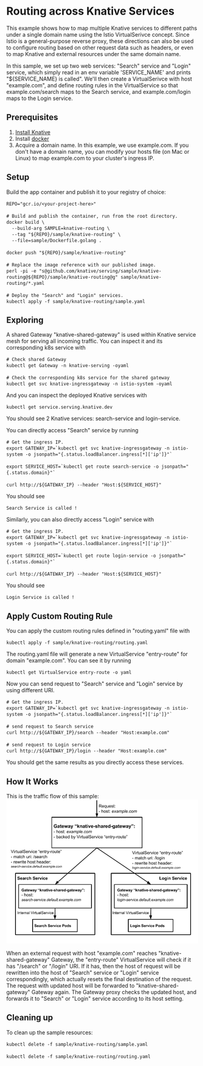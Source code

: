 # Routing across Knative Services

This example shows how to map multiple Knative services to different paths 
under a single domain name using the Istio VirtualSerivce concept. 
Since Istio is a general-purpose reverse proxy, these directions can also be 
used to configure routing based on other request data such as headers, or even 
to map Knative and external resources under the same domain name.

In this sample, we set up two web services: "Search" service and "Login" 
service, which simply read in an env variable 'SERVICE_NAME' and prints 
"${SERVICE_NAME} is called". We'll then create a VirtualSerivce with host 
"example.com", and define routing rules in the VirtualService so that 
example.com/search maps to the Search service, and example.com/login maps to 
the Login service.

## Prerequisites

1. [Install Knative](https://github.com/knative/install/blob/master/README.md)
1. Install [docker](https://www.docker.com/)
1. Acquire a domain name. In this example, we use example.com. If you don't 
have a domain name, you can modify your hosts file (on Mac or Linux) to map 
example.com to your cluster's ingress IP.

## Setup

Build the app container and publish it to your registry of choice:

```shell
REPO="gcr.io/<your-project-here>"

# Build and publish the container, run from the root directory.
docker build \
  --build-arg SAMPLE=knative-routing \
  --tag "${REPO}/sample/knative-routing" \
  --file=sample/Dockerfile.golang .

docker push "${REPO}/sample/knative-routing"

# Replace the image reference with our published image.
perl -pi -e "s@github.com/knative/serving/sample/knative-routing@${REPO}/sample/knative-routing@g" sample/knative-routing/*.yaml

# Deploy the "Search" and "Login" services.
kubectl apply -f sample/knative-routing/sample.yaml
```

## Exploring

A shared Gateway "knative-shared-gateway" is used within Knative service mesh 
for serving all incoming traffic. You can inspect it and its corresponding k8s 
service with
```shell
# Check shared Gateway
kubectl get Gateway -n knative-serving -oyaml

# Check the corresponding k8s service for the shared gateway
kubectl get svc knative-ingressgateway -n istio-system -oyaml
```

And you can inspect the deployed Knative services with
```shell
kubectl get service.serving.knative.dev
```
You should see 2 Knative services: search-service and login-service.

You can directly access "Search" service by running
```shell
# Get the ingress IP.
export GATEWAY_IP=`kubectl get svc knative-ingressgateway -n istio-system -o jsonpath="{.status.loadBalancer.ingress[*]['ip']}"`

export SERVICE_HOST=`kubectl get route search-service -o jsonpath="{.status.domain}"`

curl http://${GATEWAY_IP} --header "Host:${SERVICE_HOST}"
```
You should see
```
Search Service is called !
```
Similarly, you can also directly access "Login" service with
```shell
# Get the ingress IP.
export GATEWAY_IP=`kubectl get svc knative-ingressgateway -n istio-system -o jsonpath="{.status.loadBalancer.ingress[*]['ip']}"`

export SERVICE_HOST=`kubectl get route login-service -o jsonpath="{.status.domain}"`

curl http://${GATEWAY_IP} --header "Host:${SERVICE_HOST}"
```
You should see
```
Login Service is called !
```

## Apply Custom Routing Rule

You can apply the custom routing rules defined in "routing.yaml" file with
```shell
kubectl apply -f sample/knative-routing/routing.yaml
```
The routing.yaml file will generate a new VirtualService "entry-route" for 
domain "example.com". You can see it by running
```shell
kubectl get VirtualService entry-route -o yaml
```

Now you can send request to "Search" service and "Login" service by using 
different URI.

```shell
# Get the ingress IP.
export GATEWAY_IP=`kubectl get svc knative-ingressgateway -n istio-system -o jsonpath="{.status.loadBalancer.ingress[*]['ip']}"`

# send request to Search service
curl http://${GATEWAY_IP}/search --header "Host:example.com"

# send request to Login service
curl http://${GATEWAY_IP}/login --header "Host:example.com"
```
You should get the same results as you directly access these services.


## How It Works

This is the traffic flow of this sample:
![Object model](images/knative-routing-sample-flow.png)


When an external request with host "example.com" reaches 
"knative-shared-gateway" Gateway, the "entry-route" VirtualService will check 
if it has "/search" or "/login" URI. If it has, then the host of 
request will be rewritten into the host of "Search" service or "Login" service 
correspondingly, which actually resets the final destination of the request. 
The request with updated host will be forwarded to "knative-shared-gateway" 
Gateway again. The Gateway proxy checks the updated host, and forwards it to 
"Search" or "Login" service according to its host setting.

## Cleaning up

To clean up the sample resources:

```shell
kubectl delete -f sample/knative-routing/sample.yaml

kubectl delete -f sample/knative-routing/routing.yaml
```
